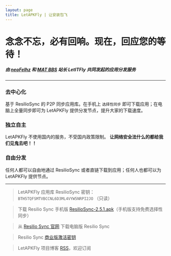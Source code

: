 ```yaml
---
layout: page
title: LetAPKFly | 让安装包飞
---
```


# 念念不忘，必有回响。现在，回应您的等待！

##### 由 [neoFelhz](https://blog.nfz.moe) 和 [MAT BBS](https://mat.letitfly.me) 站长 LetITFly 共同发起的应用分发服务

------

### 去中心化

基于 ResilioSync 的 P2P 同步应用库。在手机上 `选择性同步` 即可下载应用；在电脑上全量同步即可为 LetAPKFly 提供分发节点，提升大家的下载速度。

### 独立自主

LetAPKFly 不使用国内的服务，不受国内政策限制。
**让网络安全法什么的都给我们见鬼去吧！！**

### 自由分发

任何人都可以自由地通过 ResilioSync 或者直链下载到应用；任何人也都可以为 LetAPKFly 提供节点。

------

> LetAPKFly 应用库 ResilioSync 密钥：`BTH5TQFSMTVBCCNL6D3ML4VYW5NRPI2JO` （只读）

> 下载 Resilio Sync 手机版 [ResilioSync-2.5.1.apk](http://git.oschina.net/neoFelhz/letapkfly/raw/master/ResilioSync/ResilioSync-2.5.1.apk)（手机版支持免费选择性同步）

> 从 [Resilio Sync 官网](https://www.resilio.com/platforms/desktop/) 下载电脑版 Resilio Sync

> Resilio Sync [商业版激活密钥](https://git.oschina.net/neoFelhz/letapkfly/raw/master/ResilioSyncPro.btskey)

> LetAPKFly 项目博客 [RSS](https://apk.letitfly.me/feed.xml)，欢迎订阅
